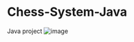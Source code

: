 # Chess-System-Java

Java project
![image](https://user-images.githubusercontent.com/65664969/203866523-713f1442-9051-4b0f-b5cb-0e5181be032b.png)

